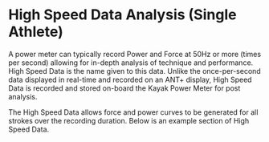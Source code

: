 # High Speed Data Analysis (Single Athlete)

A power meter can typically record Power and Force at 50Hz or more (times per second) allowing for in-depth analysis of technique and performance. High Speed Data is the name given to this data. Unlike the once-per-second data displayed in real-time and recorded on an ANT+ display, High Speed Data is recorded and stored on-board the Kayak Power Meter for post analysis.

The High Speed Data allows force and power curves to be generated for all strokes over the recording duration. Below is an example section of High Speed Data.